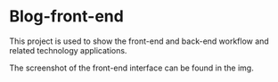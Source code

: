 # Blog-front-end


This project is used to show the front-end and back-end workflow and related technology applications.

The screenshot of the front-end interface can be found in the img.


